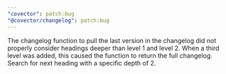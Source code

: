 ```yaml
---
"covector": patch:bug
"@covector/changelog": patch:bug
---
```


The changelog function to pull the last version in the changelog did not properly consider headings deeper than level 1 and level 2. When a third level was added, this caused the function to return the full changelog. Search for next heading with a specific depth of 2.
